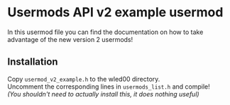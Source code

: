 # Usermods API v2 example usermod

In this usermod file you can find the documentation on how to take advantage of the new version 2 usermods!

## Installation

Copy `usermod_v2_example.h` to the wled00 directory.  
Uncomment the corresponding lines in `usermods_list.h` and compile!  
_\(You shouldn't need to actually install this, it does nothing useful\)_


